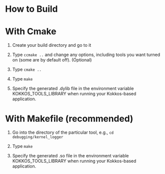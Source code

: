 # How to Build 

# With Cmake  

1. Create your build directory and go to it

2. Type `ccmake ..`  and change any options, including tools you want turned on  (some are by default off).  (Optional)

3. Type `cmake ..` 

4. Type `make` 

5. Specify the generated .dylib file in the environment variable KOKKOS_TOOLS_LIBRARY when running your Kokkos-based application. 


# With Makefile (recommended)

1. Go into the directory of the particular tool, e.g., `cd debugging/kernel_logger`

2. Type `make` 

3. Specify the generated .so file in the environment variable KOKKOS_TOOLS_LIBRARY when running your Kokkos-based application. 
